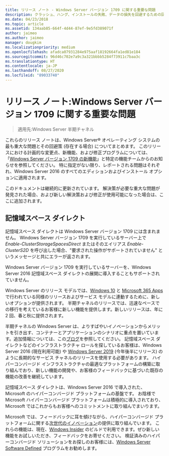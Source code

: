 ```yaml
---
title: リリース ノート - Windows Server バージョン 1709 に関する重要な問題
description: クラッシュ、ハング、インストールの失敗、データの損失を回避するための回避策を必要とする重大な問題についてまとめます。クラッシュ、ハング、インストールの失敗、データの損失を回避するための回避策を必要とする重大な問題についてまとめます。
ms.date: 04/23/2018
ms.topic: article
ms.assetid: 134aab85-664f-4d44-87ef-9e5fd389071f
author: jaimeo
ms.author: jaimeo
manager: dougkim
ms.localizationpriority: medium
ms.openlocfilehash: afadca07931284e975aaf18192664fa1ed81e184
ms.sourcegitcommit: 96d46c702e7a9c3a321bbbb5284f73911c7baa3c
ms.translationtype: HT
ms.contentlocale: ja-JP
ms.lasthandoff: 08/27/2020
ms.locfileid: "89033740"
---
```

# <a name="release-notes-important-issues-in-windows-server-version-1709"></a>リリース ノート:Windows Server バージョン 1709 に関する重要な問題

>適用先:Windows Server 半期チャネル

これらのリリース ノートは、Windows Server&reg; オペレーティング システムの最も重大な問題とその回避策 (存在する場合) についてまとめます。 このリリースにおける計画的な変更点、新機能、および修正プログラムについては、「[Windows Server バージョン 1709 の新機能](whats-new-in-windows-server-1709.md)」と特定の機能チームからのお知らせを参照してください。 特に指定がない限り、レポートされる問題はそれぞれ、Windows Server 2016 のすべてのエディションおよびインストール オプションに適用されます。

このドキュメントは継続的に更新されています。 解決策が必要な重大な問題が発見された場合、および新しい解決策および修正が使用可能になった場合は、ここに追加されます。

## <a name="storage-spaces-direct"></a>記憶域スペース ダイレクト
[comment]: # (ID: 不明、送信者: stevenek、状態: サインオフ)
記憶域スペース ダイレクトは Windows Server バージョン 1709 には含まれません。 Windows Server バージョン 1709 を実行しているサーバー上で *Enable-ClusterStorageSpacesDirect* またはそのエイリアス *Enable-ClusterS2D* を呼び出した場合、"要求された操作がサポートされていません" というメッセージと共にエラーが返されます。

Windows Server バージョン 1709 を実行しているサーバーを、Windows Server 2016 記憶域スペース ダイレクトの展開に導入することもサポートされていません。

Windows Server のリリース モデルでは、[Windows 10](/windows/deployment/update/waas-overview) と [Microsoft 365 Apps](https://docs.microsoft.com/DeployOffice/overview-update-channels) で行われている同様のリリースおよびサービス モデルに連動するために、新しいオプションが提供されます。 半期チャネルのリリースでは、迅速なペースでの移行を考えているお客様に新しい機能を提供します。新しいリリースは、年に 2 回、春と秋に提供されます。

半期チャネルの Windows Server は、よりすばやいイノベーションからメリットを引き出す、コンテナーとアプリケーションのシナリオに重点を置いています。追加情報については、この[ブログ](https://cloudblogs.microsoft.com/windowsserver/2018/03/29/windows-server-semi-annual-channel-update)を参照してください。 記憶域スペース ダイレクトなどのインフラストラクチャ ロールを探しているお客様は、Windows Server 2016 (現在利用可能) や [Windows Server 2019](https://cloudblogs.microsoft.com/windowsserver/2018/03/20/introducing-windows-server-2019-now-available-in-preview) (今年後半にリリース) のように長期的なサービス チャネルのリリースを使用する必要があります。 ハイパーコンバージド インフラストラクチャの最適なプラットフォームの構築に取り組んでおり、新しい機能の開発や、お客様のフィードバックに基づいた既存の機能の改善を継続しています。

記憶域スペース ダイレクトは、Windows Server 2016 で導入された、Microsoft のハイパーコンバージド プラットフォームの基盤です。 お陰様で Microsoft ハイパーコンバージド プラットフォームは積極的に導入されており、Microsoft ではこれからもお客様へのコミットメントに取り組んでまいります。

Microsoft では、フィードバックに耳を傾けながら、ハイパーコンバージド プラットフォームに関する[次世代のイノベーション](https://cloudblogs.microsoft.com/windowsserver/2017/09/07/sneak-peek-2-windows-server-version-1709-hyper-converged-infrastructure/)の提供に取り組んでいます。 これらの機能は、現在、[Windows Insider](https://insider.windows.com/for-business/) のビルドで利用できます。ぜひ新しい機能をお試しいただき、フィードバックをお寄せください。 検証済みのハイパーコンバージド ソリューションをお探しのお客様には、[Windows Server Software Defined](https://microsoft.com/wssd) プログラムをお勧めします。
